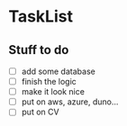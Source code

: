 # TaskList

## Stuff to do

+ [ ] add some database 
+ [ ] finish the logic 
+ [ ] make it look nice 
+ [ ] put on aws, azure, duno...
+ [ ] put on CV
